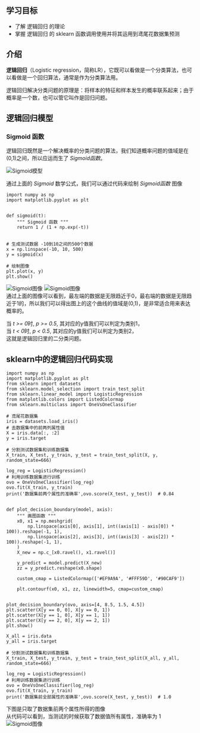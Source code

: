 ## 学习目标
* 了解 逻辑回归 的理论
* 掌握 逻辑回归 的 sklearn 函数调用使用并将其运用到鸢尾花数据集预测

## 介绍
**逻辑回归**（Logistic regression，简称LR），它既可以看做是一个分类算法，也可以看做是一个回归算法，通常是作为分类算法用。

逻辑回归解决分类问题的原理是：将样本的特征和样本发生的概率联系起来；由于概率是一个数，也可以管它叫作是回归问题。

## 逻辑回归模型
### Sigmoid 函数
逻辑回归既然是一个解决概率的分类问题的算法，我们知道概率问题的值域是在(0,1)之间，所以应运而生了 *Sigmoid函数*。

![Sigmoid模型](https://github.com/msqming/playML/blob/master/img/01.png)

通过上面的 *Sigmoid* 数学公式，我们可以通过代码来绘制 *Sigmoid函数* 图像
```
import numpy as np
import matplotlib.pyplot as plt


def sigmoid(t):
    """ Sigmoid 函数 """
    return 1 / (1 + np.exp(-t))


# 生成测试数据 -10到10之间的500个数据
x = np.linspace(-10, 10, 500)
y = sigmoid(x)

# 绘制图像
plt.plot(x, y)
plt.show()
```

![Sigmoid图像](https://github.com/msqming/playML/blob/master/img/LR02.jpg)
![Sigmoid图像](https://github.com/msqming/playML/blob/master/img/LR03.jpg)  
通过上面的图像可以看到，最左端的数据是无限趋近于0，最右端的数据是无限趋近于1的，所以我们可以得出图上的这个曲线的值域是(0,1)，是非常适合用来表达概率的。  

当 *t >= 0*时, *p >= 0.5*, 其对应的y值我们可以判定为类别1，  
当 *t < 0*时, *p < 0.5*, 其对应的y值我们可以判定为类别2，  
这就是逻辑回归里的二分类问题。  

## sklearn中的逻辑回归代码实现
```
import numpy as np
import matplotlib.pyplot as plt
from sklearn import datasets
from sklearn.model_selection import train_test_split
from sklearn.linear_model import LogisticRegression
from matplotlib.colors import ListedColormap
from sklearn.multiclass import OneVsOneClassifier

# 鸢尾花数据集
iris = datasets.load_iris()
# 去数据集中的前两列属性值
X = iris.data[:, :2]
y = iris.target

# 分割测试数据集和训练数据集
X_train, X_test, y_train, y_test = train_test_split(X, y, random_state=666)

log_reg = LogisticRegression()
# 利用训练数据集进行训练
ovo = OneVsOneClassifier(log_reg)
ovo.fit(X_train, y_train)
print('数据集前两个属性的准确率',ovo.score(X_test, y_test))  # 0.84


def plot_decision_boundary(model, axis):
    """ 画图函数 """
    x0, x1 = np.meshgrid(
        np.linspace(axis[0], axis[1], int((axis[1] - axis[0]) * 100)).reshape(-1, 1),
        np.linspace(axis[2], axis[3], int((axis[3] - axis[2]) * 100)).reshape(-1, 1),
    )
    X_new = np.c_[x0.ravel(), x1.ravel()]

    y_predict = model.predict(X_new)
    zz = y_predict.reshape(x0.shape)

    custom_cmap = ListedColormap(['#EF9A9A', '#FFF59D', '#90CAF9'])

    plt.contourf(x0, x1, zz, linewidth=5, cmap=custom_cmap)


plot_decision_boundary(ovo, axis=[4, 8.5, 1.5, 4.5])
plt.scatter(X[y == 0, 0], X[y == 0, 1])
plt.scatter(X[y == 1, 0], X[y == 1, 1])
plt.scatter(X[y == 2, 0], X[y == 2, 1])
plt.show()

X_all = iris.data
y_all = iris.target

# 分割测试数据集和训练数据集
X_train, X_test, y_train, y_test = train_test_split(X_all, y_all, random_state=666)

log_reg = LogisticRegression()
# 利用训练数据集进行训练
ovo = OneVsOneClassifier(log_reg)
ovo.fit(X_train, y_train)
print('数据集前全部属性的准确率',ovo.score(X_test, y_test))  # 1.0
```
下图是只取了数据集前两个属性所得的图像  
从代码可以看到，当测试的时候获取了数据值所有属性，准确率为 1
![Sigmoid图像](https://github.com/msqming/playML/blob/master/img/LR04.jpg) 
